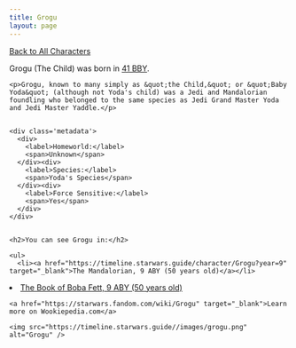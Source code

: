 ```yaml
---
title: Grogu
layout: page
---
```

<a href="/character" class="smaller">Back to All Characters</a>

<div class="container">
  <div class="col-10">
    <p>
    Grogu (The Child)             was born in <a href="https://timeline.starwars.guide/character/Grogu?year=-41" target="_blank">41 BBY</a>.
    </p>

    <p>Grogu, known to many simply as &quot;the Child,&quot; or &quot;Baby Yoda&quot; (although not Yoda's child) was a Jedi and Mandalorian foundling who belonged to the same species as Jedi Grand Master Yoda and Jedi Master Yaddle.</p>


    <div class='metadata'>
      <div>
        <label>Homeworld:</label>
        <span>Unknown</span>
      </div><div>
        <label>Species:</label>
        <span>Yoda's Species</span>
      </div><div>
        <label>Force Sensitive:</label>
        <span>Yes</span>
      </div>
    </div>


    <h2>You can see Grogu in:</h2>

    <ul>
      <li><a href="https://timeline.starwars.guide/character/Grogu?year=9" target="_blank">The Mandalorian, 9 ABY (50 years old)</a></li>
  <li><a href="https://timeline.starwars.guide/character/Grogu?year=9" target="_blank">The Book of Boba Fett, 9 ABY (50 years old)</a></li>
    </ul>

    <a href="https://starwars.fandom.com/wiki/Grogu" target="_blank">Learn more on Wookiepedia.com</a>
  </div>
  <div class="character_image col-2">
    
    <img src="https://timeline.starwars.guide//images/grogu.png" alt="Grogu" />
  </div>
</div>
